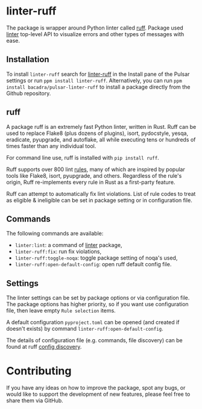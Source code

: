 # linter-ruff

The package is wrapper around Python linter called [ruff](https://github.com/astral-sh/ruff). Package used [linter](https://github.com/steelbrain/linter) top-level API to visualize errors and other types of messages with ease.

## Installation

To install `linter-ruff` search for [linter-ruff](https://web.pulsar-edit.dev/packages/linter-ruff) in the Install pane of the Pulsar settings or run `ppm install linter-ruff`. Alternatively, you can run `ppm install bacadra/pulsar-linter-ruff` to install a package directly from the Github repository.

## ruff

A package ruff is an extremely fast Python linter, written in Rust. Ruff can be used to replace Flake8 (plus dozens of plugins), isort, pydocstyle, yesqa, eradicate, pyupgrade, and autoflake, all while executing tens or hundreds of times faster than any individual tool.

For command line use, ruff is installed with `pip install ruff`.

Ruff supports over 800 lint [rules](https://docs.astral.sh/ruff/rules/), many of which are inspired by popular tools like Flake8, isort, pyupgrade, and others. Regardless of the rule's origin, Ruff re-implements every rule in Rust as a first-party feature.

Ruff can attempt to automatically fix lint violations. List of rule codes to treat as eligible & ineligible can be set in package setting or in configuration file.

## Commands

The following commands are available:

- `linter:lint`: a command of [linter](https://github.com/steelbrain/linter) package,
- `linter-ruff:fix`: run fix violations,
- `linter-ruff:toggle-noqa`: toggle package setting of noqa's used,
- `linter-ruff:open-default-config`: open ruff default config file.

## Settings

The linter settings can be set by package options or via configuration file. The package options has higher priority, so if you want use configuration file, then leave empty `Rule selection` items.

A default configuration `pyproject.toml` can be opened (and created if doesn't exists) by command `linter-ruff:open-default-config`.

The details of configuration file (e.g. commands, file discovery) can be found at ruff [config discovery](https://docs.astral.sh/ruff/configuration/#config-file-discovery).

# Contributing

If you have any ideas on how to improve the package, spot any bugs, or would like to support the development of new features, please feel free to share them via GitHub.
